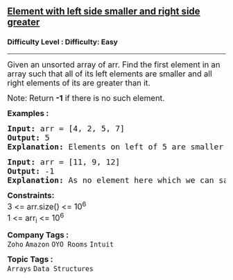 <h2><a href="https://www.geeksforgeeks.org/problems/unsorted-array4925/1?page=2&company=Zoho&sortBy=submissions">Element with left side smaller and right side greater</a></h2><h3>Difficulty Level : Difficulty: Easy</h3><hr><div class="problems_problem_content__Xm_eO"><p><span style="font-size: 18px;">Given an unsorted array of arr. Find the first element in an array such that all of its left elements are smaller and all right elements of its are greater than it.</span></p>
<p><span style="font-size: 18px;">Note: Return <strong>-1</strong> if there is no such element.</span></p>
<p><span style="font-size: 18px;"><strong>Examples :&nbsp;</strong></span></p>
<pre><span style="font-size: 18px;"><strong>Input: </strong>arr = [4, 2, 5, 7]
<strong>Output: </strong>5
<strong>Explanation: </strong>Elements on left of 5 are smaller than 5 and on right of it are greater than 5.</span></pre>
<pre><span style="font-size: 18px;"><strong>Input: </strong>arr = [11, 9, 12]
<strong>Output: </strong>-1<br><strong>Explanation: </strong>As no element here which we can say smaller in left &amp; greater in right.</span></pre>
<p><span style="font-size: 18px;"><strong>Constraints:</strong><br>3 &lt;= arr.size() &lt;= 10<sup>6</sup><br>1 &lt;= arr<sub>i</sub> &lt;= 10<sup>6</sup></span></p></div><p><span style=font-size:18px><strong>Company Tags : </strong><br><code>Zoho</code>&nbsp;<code>Amazon</code>&nbsp;<code>OYO Rooms</code>&nbsp;<code>Intuit</code>&nbsp;<br><p><span style=font-size:18px><strong>Topic Tags : </strong><br><code>Arrays</code>&nbsp;<code>Data Structures</code>&nbsp;